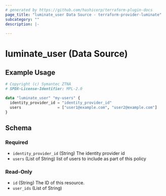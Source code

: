 ```yaml
---
# generated by https://github.com/hashicorp/terraform-plugin-docs
page_title: "luminate_user Data Source - terraform-provider-luminate"
subcategory: ""
description: |-
  
---
```


# luminate_user (Data Source)



## Example Usage

```terraform
# Copyright (c) Symantec ZTNA
# SPDX-License-Identifier: MPL-2.0

data "luminate_user" "my-users" {
  identity_provider_id = "identity_provider_id"
  users                = ["user1@example.com", "user2@example.com"]
}
```

<!-- schema generated by tfplugindocs -->
## Schema

### Required

- `identity_provider_id` (String) The identity provider id
- `users` (List of String) list of users to include as part of this policy

### Read-Only

- `id` (String) The ID of this resource.
- `user_ids` (List of String)
